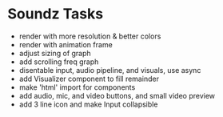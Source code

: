 # Soundz Tasks
- render with more resolution & better colors
- render with animation frame
- adjust sizing of graph
- add scrolling freq graph
- disentable input, audio pipeline, and visuals, use async
- add Visualizer component to fill remainder
- make 'html' import for components
- add audio, mic, and video buttons, and small video preview
- add 3 line icon and make Input collapsible
